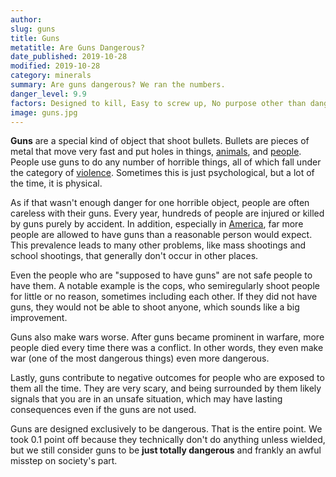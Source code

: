 ```yaml
---
author:
slug: guns
title: Guns
metatitle: Are Guns Dangerous?
date_published: 2019-10-28
modified: 2019-10-28
category: minerals
summary: Are guns dangerous? We ran the numbers.
danger_level: 9.9
factors: Designed to kill, Easy to screw up, No purpose other than danger
image: guns.jpg
---
```


**Guns** are a special kind of object that shoot bullets. Bullets are pieces of metal that move very fast and put holes in things, [animals](/animals), and [people](/animals/people). People use guns to do any number of horrible things, all of which fall under the category of [violence](/activities/violence). Sometimes this is just psychological, but a lot of the time, it is physical.

As if that wasn't enough danger for one horrible object, people are often careless with their guns. Every year, hundreds of people are injured or killed by guns purely by accident. In addition, especially in [America](/places/america), far more people are allowed to have guns than a reasonable person would expect. This prevalence leads to many other problems, like mass shootings and school shootings, that generally don't occur in other places. 

Even the people who are "supposed to have guns" are not safe people to have them. A notable example is the cops, who semiregularly shoot people for little or no reason, sometimes including each other. If they did not have guns, they would not be able to shoot anyone, which sounds like a big improvement.

Guns also make wars worse. After guns became prominent in warfare, more people died every time there was a conflict. In other words, they even make war (one of the most dangerous things) even more dangerous.

Lastly, guns contribute to negative outcomes for people who are exposed to them all the time. They are very scary, and being surrounded by them likely signals that you are in an unsafe situation, which may have lasting consequences even if the guns are not used.

Guns are designed exclusively to be dangerous. That is the entire point. We took 0.1 point off because they technically don't do anything unless wielded, but we still consider guns to be **just totally dangerous** and frankly an awful misstep on society's part.
